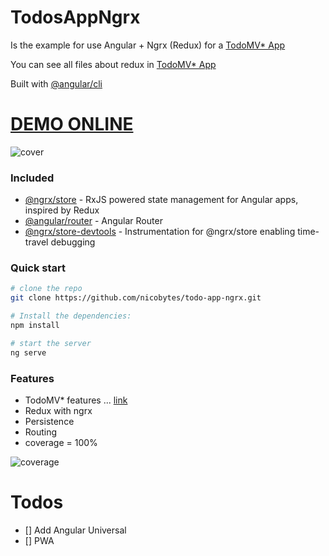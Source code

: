 # TodosAppNgrx

Is the example for use Angular + Ngrx (Redux) for a [TodoMV* App](http://todomvc.com/)

You can see all files about redux in [TodoMV* App](https://github.com/nicobytes/todo-app-ngrx/tree/master/src/redux)

Built with [@angular/cli](https://github.com/angular/angular-cli)

# [DEMO ONLINE](https://todomvc-8d040.firebaseapp.com/)

![cover](https://firebasestorage.googleapis.com/v0/b/todomvc-8d040.appspot.com/o/cover.png?alt=media&token=e8d4f906-4866-4b7a-a51a-f73867f985e3 "cover")


### Included
- [@ngrx/store](https://github.com/ngrx/store) - RxJS powered state management for Angular apps, inspired by Redux
- [@angular/router](https://github.com/angular/angular) - Angular Router
- [@ngrx/store-devtools](https://github.com/ngrx/store-devtools) - Instrumentation for @ngrx/store enabling time-travel debugging

### Quick start

```bash
# clone the repo
git clone https://github.com/nicobytes/todo-app-ngrx.git

# Install the dependencies:
npm install

# start the server
ng serve
```

### Features

- TodoMV* features ... [link](https://github.com/tastejs/todomvc/blob/master/app-spec.md#functionality)
- Redux with ngrx
- Persistence
- Routing
- coverage = 100% 

![coverage](https://firebasestorage.googleapis.com/v0/b/todomvc-8d040.appspot.com/o/coverage.png?alt=media&token=e4e0ab21-51f3-4959-8969-381f8a081944 "coverage")

# Todos

- [] Add Angular Universal
- [] PWA